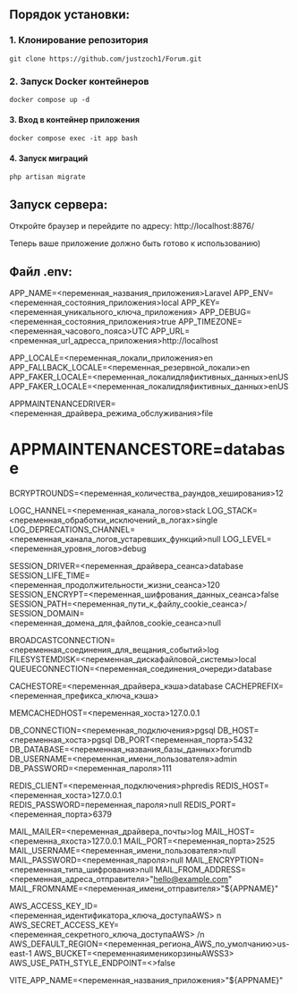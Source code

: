 ## Порядок установки:

### 1. Клонирование репозитория
   
   ``` git clone https://github.com/justzoch1/Forum.git ```
   

### 2. Запуск Docker контейнеров
   
   ``` docker compose up -d ```
   

#### 3. Вход в контейнер приложения
   
   ``` docker compose exec -it app bash ```
   

#### 4. Запуск миграций
   
   ``` php artisan migrate ```
   

## Запуск сервера:
Откройте браузер и перейдите по адресу: http://localhost:8876/ 

Теперь ваше приложение должно быть готово к использованию)

## Файл .env:

APP_NAME=<переменная_названия_приложения>Laravel
APP_ENV=<переменная_состояния_приложения>local
APP_KEY=<переменная_уникального_ключа_приложения>
APP_DEBUG=<переменная_состояния_приложения>true
APP_TIMEZONE=<переменная_часового_пояса>UTC
APP_URL=<пременная_url_адресса_приложения>http://localhost

APP_LOCALE=<переменная_локали_приложения>en
APP_FALLBACK_LOCALE=<переменная_резервной_локали>en
APP_FAKER_LOCALE=<переменная_локалидляфиктивных_данных>enUS
APP_FAKER_LOCALE=<переменная_локалидляфиктивных_данных>enUS

APPMAINTENANCEDRIVER=<переменная_драйвера_режима_обслуживания>file
# APPMAINTENANCESTORE=database

BCRYPTROUNDS=<переменная_количества_раундов_хеширования>12

LOGC_HANNEL=<переменная_канала_логов>stack
LOG_STACK=<переменная_обработки_исключений_в_логах>single
LOG_DEPRECATIONS_CHANNEL=<переменная_канала_логов_устаревших_функций>null
LOG_LEVEL=<переменная_уровня_логов>debug

SESSION_DRIVER=<переменная_драйвера_сеанса>database
SESSION_LIFE_TIME=<переменная_продолжительности_жизни_сеанса>120
SESSION_ENCRYPT=<переменная_шифрования_данных_сеанса>false
SESSION_PATH=<переменная_пути_к_файлу_cookie_сеанса>/
SESSION_DOMAIN=<переменная_домена_для_файлов_cookie_сеанса>null

BROADCASTCONNECTION=<переменная_соединения_для_вещания_событий>log
FILESYSTEMDISK=<переменная_дискафайловой_системы>local
QUEUECONNECTION=<переменная_соединения_очереди>database

CACHESTORE=<переменная_драйвера_кэша>database
CACHEPREFIX=<переменная_префикса_ключа_кэша>

MEMCACHEDHOST=<переменная_хоста>127.0.0.1

DB_CONNECTION=<переменная_подключения>pgsql
DB_HOST=<переменная_хоста>pgsql
DB_PORT<переменная_порта>5432
DB_DATABASE=<переменная_названия_базы_данных>forumdb
DB_USERNAME=<переменная_имени_пользователя>admin
DB_PASSWORD=<переменная_пароля>111

REDIS_CLIENT=<переменная_подключения>phpredis
REDIS_HOST=<переменная_хоста>127.0.0.1
REDIS_PASSWORD=переменная_пароля>null
REDIS_PORT=<переменная_порта>6379

MAIL_MAILER=<переменная_драйвера_почты>log
MAIL_HOST=<переменна_яхоста>127.0.0.1
MAIL_PORT=<переменная_порта>2525
MAIL_USERNAME=<переменная_имени_пользователя>null
MAIL_PASSWORD=<переменная_пароля>null
MAIL_ENCRYPTION=<переменная_типа_шифрования>null
MAIL_FROM_ADDRESS=<переменная_адреса_отправителя>"hello@example.com"
MAIL_FROMNAME=<переменная_имени_отправителя>"${APPNAME}"

AWS_ACCESS_KEY_ID=<переменная_идентификатора_ключа_доступаAWS> n\
AWS_SECRET_ACCESS_KEY=<переменная_секретного_ключа_доступаAWS> /n
AWS_DEFAULT_REGION=<переменная_региона_AWS_по_умолчанию>us-east-1
AWS_BUCKET=<переменнаяименикорзиныAWSS3>
AWS_USE_PATH_STYLE_ENDPOINT=<>false

VITE_APP_NAME=<переменная_названия_приложения>"${APPNAME}"




